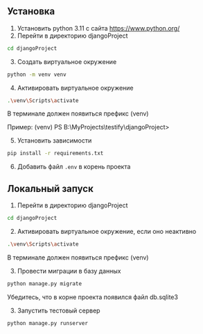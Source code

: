 ## Установка

1. Установить python 3.11 с сайта https://www.python.org/
2. Перейти в директорию djangoProject
```bash
cd djangoProject
```

3. Создать виртуальное окружение
```bash
python -m venv venv
```
4. Активировать виртуальное окружение
```bash
.\venv\Scripts\activate
```
В терминале должен появиться префикс (venv)

Пример: (venv) PS B:\MyProjects\testify\djangoProject> 

5. Установить зависимости
```bash
pip install -r requirements.txt
```

6. Добавить файл `.env` в корень проекта

## Локальный запуск
1. Перейти в директорию djangoProject

```bash
cd djangoProject
```
2. Активировать виртуальное окружение, если оно неактивно
```bash
.\venv\Scripts\activate
```
В терминале должен появиться префикс (venv) 

3. Провести миграции в базу данных 
```bash
python manage.py migrate
```
Убедитесь, что в корне проекта появился файл db.sqlite3

3. Запустить тестовый сервер
```bash
python manage.py runserver
```